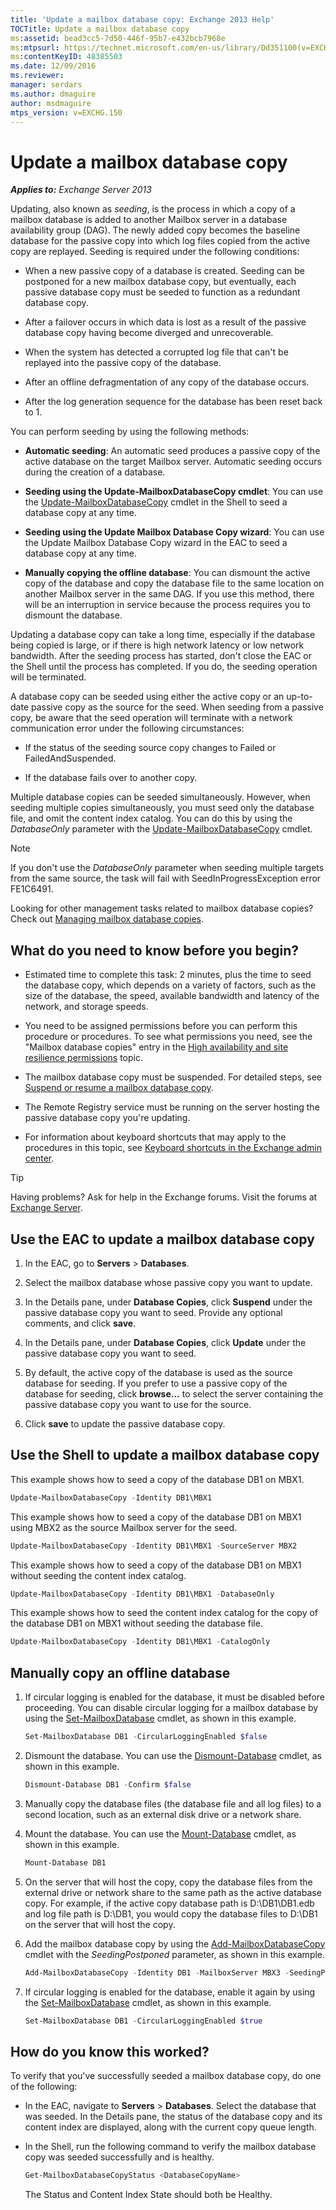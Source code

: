 ```yaml
---
title: 'Update a mailbox database copy: Exchange 2013 Help'
TOCTitle: Update a mailbox database copy
ms:assetid: bead3cc5-7d50-446f-95b7-e432bcb7968e
ms:mtpsurl: https://technet.microsoft.com/en-us/library/Dd351100(v=EXCHG.150)
ms:contentKeyID: 48385503
ms.date: 12/09/2016
ms.reviewer: 
manager: serdars
ms.author: dmaguire
author: msdmaguire
mtps_version: v=EXCHG.150
---
```


# Update a mailbox database copy

_**Applies to:** Exchange Server 2013_

Updating, also known as *seeding*, is the process in which a copy of a mailbox database is added to another Mailbox server in a database availability group (DAG). The newly added copy becomes the baseline database for the passive copy into which log files copied from the active copy are replayed. Seeding is required under the following conditions:

- When a new passive copy of a database is created. Seeding can be postponed for a new mailbox database copy, but eventually, each passive database copy must be seeded to function as a redundant database copy.

- After a failover occurs in which data is lost as a result of the passive database copy having become diverged and unrecoverable.

- When the system has detected a corrupted log file that can't be replayed into the passive copy of the database.

- After an offline defragmentation of any copy of the database occurs.

- After the log generation sequence for the database has been reset back to 1.

You can perform seeding by using the following methods:

- **Automatic seeding**: An automatic seed produces a passive copy of the active database on the target Mailbox server. Automatic seeding occurs during the creation of a database.

- **Seeding using the Update-MailboxDatabaseCopy cmdlet**: You can use the [Update-MailboxDatabaseCopy](https://technet.microsoft.com/en-us/library/dd335201\(v=exchg.150\)) cmdlet in the Shell to seed a database copy at any time.

- **Seeding using the Update Mailbox Database Copy wizard**: You can use the Update Mailbox Database Copy wizard in the EAC to seed a database copy at any time.

- **Manually copying the offline database**: You can dismount the active copy of the database and copy the database file to the same location on another Mailbox server in the same DAG. If you use this method, there will be an interruption in service because the process requires you to dismount the database.

Updating a database copy can take a long time, especially if the database being copied is large, or if there is high network latency or low network bandwidth. After the seeding process has started, don't close the EAC or the Shell until the process has completed. If you do, the seeding operation will be terminated.

A database copy can be seeded using either the active copy or an up-to-date passive copy as the source for the seed. When seeding from a passive copy, be aware that the seed operation will terminate with a network communication error under the following circumstances:

- If the status of the seeding source copy changes to Failed or FailedAndSuspended.

- If the database fails over to another copy.

Multiple database copies can be seeded simultaneously. However, when seeding multiple copies simultaneously, you must seed only the database file, and omit the content index catalog. You can do this by using the *DatabaseOnly* parameter with the [Update-MailboxDatabaseCopy](https://technet.microsoft.com/en-us/library/dd335201\(v=exchg.150\)) cmdlet.

> [!NOTE]
> If you don't use the <EM>DatabaseOnly</EM> parameter when seeding multiple targets from the same source, the task will fail with SeedInProgressException error FE1C6491.

Looking for other management tasks related to mailbox database copies? Check out [Managing mailbox database copies](managing-mailbox-database-copies-exchange-2013-help.md).

## What do you need to know before you begin?

- Estimated time to complete this task: 2 minutes, plus the time to seed the database copy, which depends on a variety of factors, such as the size of the database, the speed, available bandwidth and latency of the network, and storage speeds.

- You need to be assigned permissions before you can perform this procedure or procedures. To see what permissions you need, see the "Mailbox database copies" entry in the [High availability and site resilience permissions](high-availability-and-site-resilience-permissions-exchange-2013-help.md) topic.

- The mailbox database copy must be suspended. For detailed steps, see [Suspend or resume a mailbox database copy](suspend-or-resume-a-mailbox-database-copy-exchange-2013-help.md).

- The Remote Registry service must be running on the server hosting the passive database copy you're updating.

- For information about keyboard shortcuts that may apply to the procedures in this topic, see [Keyboard shortcuts in the Exchange admin center](keyboard-shortcuts-in-the-exchange-admin-center-2013-help.md).

> [!TIP]
> Having problems? Ask for help in the Exchange forums. Visit the forums at [Exchange Server](https://go.microsoft.com/fwlink/p/?linkid=60612).

## Use the EAC to update a mailbox database copy

1. In the EAC, go to **Servers** \> **Databases**.

2. Select the mailbox database whose passive copy you want to update.

3. In the Details pane, under **Database Copies**, click **Suspend** under the passive database copy you want to seed. Provide any optional comments, and click **save**.

4. In the Details pane, under **Database Copies**, click **Update** under the passive database copy you want to seed.

5. By default, the active copy of the database is used as the source database for seeding. If you prefer to use a passive copy of the database for seeding, click **browse...** to select the server containing the passive database copy you want to use for the source.

6. Click **save** to update the passive database copy.

## Use the Shell to update a mailbox database copy

This example shows how to seed a copy of the database DB1 on MBX1.

```powershell
Update-MailboxDatabaseCopy -Identity DB1\MBX1
```

This example shows how to seed a copy of the database DB1 on MBX1 using MBX2 as the source Mailbox server for the seed.

```powershell
Update-MailboxDatabaseCopy -Identity DB1\MBX1 -SourceServer MBX2
```

This example shows how to seed a copy of the database DB1 on MBX1 without seeding the content index catalog.

```powershell
Update-MailboxDatabaseCopy -Identity DB1\MBX1 -DatabaseOnly
```

This example shows how to seed the content index catalog for the copy of the database DB1 on MBX1 without seeding the database file.

```powershell
Update-MailboxDatabaseCopy -Identity DB1\MBX1 -CatalogOnly
```

## Manually copy an offline database

1. If circular logging is enabled for the database, it must be disabled before proceeding. You can disable circular logging for a mailbox database by using the [Set-MailboxDatabase](https://technet.microsoft.com/en-us/library/bb123971\(v=exchg.150\)) cmdlet, as shown in this example.

    ```powershell
    Set-MailboxDatabase DB1 -CircularLoggingEnabled $false
    ```

2. Dismount the database. You can use the [Dismount-Database](https://technet.microsoft.com/en-us/library/bb124936\(v=exchg.150\)) cmdlet, as shown in this example.

    ```powershell
    Dismount-Database DB1 -Confirm $false
    ```

3. Manually copy the database files (the database file and all log files) to a second location, such as an external disk drive or a network share.

4. Mount the database. You can use the [Mount-Database](https://technet.microsoft.com/en-us/library/aa998871\(v=exchg.150\)) cmdlet, as shown in this example.

    ```powershell
    Mount-Database DB1
    ```

5. On the server that will host the copy, copy the database files from the external drive or network share to the same path as the active database copy. For example, if the active copy database path is D:\\DB1\\DB1.edb and log file path is D:\\DB1, you would copy the database files to D:\\DB1 on the server that will host the copy.

6. Add the mailbox database copy by using the [Add-MailboxDatabaseCopy](https://technet.microsoft.com/en-us/library/dd298105\(v=exchg.150\)) cmdlet with the *SeedingPostponed* parameter, as shown in this example.

    ```powershell
    Add-MailboxDatabaseCopy -Identity DB1 -MailboxServer MBX3 -SeedingPostponed
    ```

7. If circular logging is enabled for the database, enable it again by using the [Set-MailboxDatabase](https://technet.microsoft.com/en-us/library/bb123971\(v=exchg.150\)) cmdlet, as shown in this example.

    ```powershell
    Set-MailboxDatabase DB1 -CircularLoggingEnabled $true
    ```

## How do you know this worked?

To verify that you've successfully seeded a mailbox database copy, do one of the following:

- In the EAC, navigate to **Servers** \> **Databases**. Select the database that was seeded. In the Details pane, the status of the database copy and its content index are displayed, along with the current copy queue length.

- In the Shell, run the following command to verify the mailbox database copy was seeded successfully and is healthy.

  ```powershell
  Get-MailboxDatabaseCopyStatus <DatabaseCopyName>
  ```

  The Status and Content Index State should both be Healthy.
